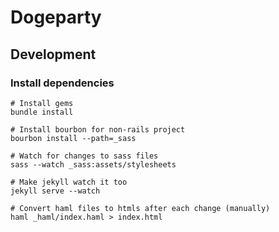 # Dogeparty

## Development

### Install dependencies

    # Install gems
    bundle install

    # Install bourbon for non-rails project
    bourbon install --path=_sass

    # Watch for changes to sass files
    sass --watch _sass:assets/stylesheets

    # Make jekyll watch it too
    jekyll serve --watch

    # Convert haml files to htmls after each change (manually)
    haml _haml/index.haml > index.html

